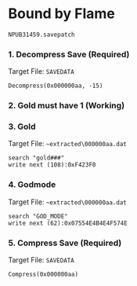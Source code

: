 #  Bound by Flame 

`NPUB31459.savepatch`

### 1. Decompress Save (Required)

Target File: `SAVEDATA`

```
Decompress(0x000000aa, -15)
```

### 2.  Gold must have 1 (Working)
### 3. Gold

Target File: `~extracted\000000aa.dat`

```
search "gold###"
write next (108):0xF423F0
```

### 4. Godmode

Target File: `~extracted\000000aa.dat`

```
search "GOD_MODE"
write next (62):0x07554E4B4E4F574E
```

### 5. Compress Save (Required)

Target File: `SAVEDATA`

```
Compress(0x000000aa)
```

